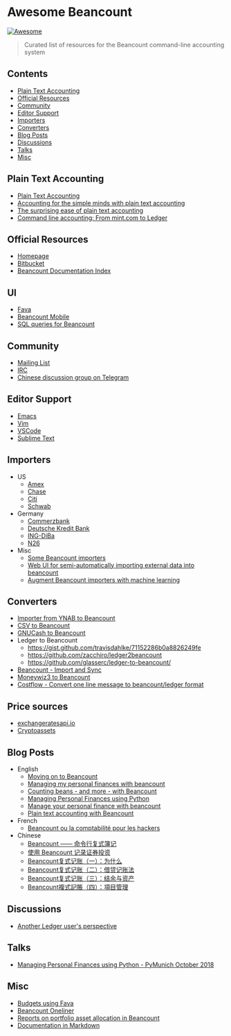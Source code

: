 # Awesome Beancount

[![Awesome](https://awesome.re/badge.svg)](https://awesome.re)

> Curated list of resources for the Beancount command-line accounting system

## Contents

- [Plain Text Accounting](#plain-text-accounting)
- [Official Resources](#official-resources)
- [Community](#community)
- [Editor Support](#editor-support)
- [Importers](#importers)
- [Converters](#converters)
- [Blog Posts](#blog-posts)
- [Discussions](#discussions)
- [Talks](#talks)
- [Misc](#misc)

## Plain Text Accounting

- [Plain Text Accounting](https://plaintextaccounting.org)
- [Accounting for the simple minds with plain text accounting](https://dustri.org/b/accounting-for-the-simple-minds-with-plain-text-accounting.html)
- [The surprising ease of plain text accounting](https://www.vincecima.com/2016/06/12/the-surprising-ease-of-plain-text-accounting.html)
- [Command line accounting: From mint.com to Ledger](https://muehe.org/posts/command-line-accounting/)

## Official Resources

- [Homepage](http://furius.ca/beancount)
- [Bitbucket](https://bitbucket.org/blais/beancount/)
- [Beancount Documentation Index](https://docs.google.com/document/d/1RaondTJCS_IUPBHFNdT8oqFKJjVJDsfsn6JEjBG04eA/edit)

## UI

- [Fava](https://beancount.github.io/fava/)
- [Beancount Mobile](https://github.com/xuhcc/beancount-mobile)
- [SQL queries for Beancount](http://aumayr.github.io/beancount-sql-queries/)

## Community

- [Mailing List](https://groups.google.com/forum/#!forum/beancount)
- [IRC](https://kiwiirc.com/nextclient/#ircs://irc.freenode.net/#beancount)
- [Chinese discussion group on Telegram](https://t.me/beancount_zh)

## Editor Support

- [Emacs](https://bitbucket.org/blais/beancount/src/default/editors/emacs/beancount.el)
- [Vim](https://github.com/nathangrigg/vim-beancount)
- [VSCode](https://marketplace.visualstudio.com/items?itemName=Lencerf.beancount)
- [Sublime Text](https://github.com/norseghost/sublime-beancount)

## Importers

- US
    - [Amex](https://gist.github.com/mterwill/7fdcc573dc1aa158648aacd4e33786e8#file-importers-amex-py)
    - [Chase](https://gist.github.com/mterwill/7fdcc573dc1aa158648aacd4e33786e8#file-importers-chase-py)
    - [Citi](https://gist.github.com/mterwill/7fdcc573dc1aa158648aacd4e33786e8#file-importers-citi-py)
    - [Schwab](https://gist.github.com/mterwill/7fdcc573dc1aa158648aacd4e33786e8#file-importers-schwab-py)
- Germany
    - [Commerzbank](https://github.com/siddhantgoel/beancount-commerzbank)
    - [Deutsche Kredit Bank](https://github.com/siddhantgoel/beancount-dkb)
    - [ING-DiBa](https://github.com/siddhantgoel/beancount-ing-diba)
    - [N26](https://github.com/siddhantgoel/beancount-n26)
- Misc
    - [Some Beancount importers](https://github.com/jamatute/beancount-importer)
    - [Web UI for semi-automatically importing external data into beancount](https://github.com/jbms/beancount-import)
    - [Augment Beancount importers with machine learning](https://github.com/beancount/smart_importer)

## Converters

- [Importer from YNAB to Beancount](https://github.com/hoostus/beancount-ynab)
- [CSV to Beancount](https://github.com/PaNaVTEC/csv2beancount)
- [GNUCash to Beancount](https://github.com/henriquebastos/gnucash-to-beancount/)
- Ledger to Beancount
    - <https://gist.github.com/travisdahlke/71152286b0a8826249fe>
    - <https://github.com/zacchiro/ledger2beancount>
    - <https://github.com/glasserc/ledger-to-beancount/>
- [Beancount - Import and Sync](https://gitlab.com/alex_ford/beancount-ins)
- [Moneywiz3 to Beancount](https://github.com/zhangzhishan/beancount_importer)
- [Costflow - Convert one line message to beancount/ledger format](https://docs.costflow.io)

## Price sources

- [exchangeratesapi.io](https://github.com/xuhcc/beancount-exchangerates)
- [Cryptoassets](https://github.com/xuhcc/beancount-cryptoassets)

## Blog Posts

- English
    - [Moving on to Beancount](https://bloerg.net/2018/05/14/moving-on-to-beancount.html)
    - [Managing my personal finances with beancount](https://alexjj.com/blog/2016/managing-my-personal-finances-with-beancount/)
    - [Counting beans - and more - with Beancount](https://lwn.net/Articles/751874/)
    - [Managing Personal Finances using Python](https://sgoel.org/posts/managing-personal-finances-using-python/)
    - [Manage your personal finance with beancount](https://panavtec.me/manage-personal-finance-beancount)
    - [Plain text accounting with Beancount](https://www.jorgee.net/blog/2017-06-16/)
- French
    - [Beancount ou la comptabilité pour les hackers](https://cyril.deguet.com/fr/2015/09/03/beancount-comptabilite-pour-hackers/)
- Chinese
    - [Beancount —— 命令行复式簿记](https://wzyboy.im/post/1063.html)
    - [使用 Beancount 记录证券投资](https://wzyboy.im/post/1317.html)
    - [Beancount复式记账（一）：为什么](https://www.byvoid.com/zhs/blog/beancount-bookkeeping-1)
    - [Beancount复式记账（二）：借贷记账法](https://www.byvoid.com/zhs/blog/beancount-bookkeeping-2)
    - [Beancount复式记账（三）：结余与资产](https://www.byvoid.com/zhs/blog/beancount-bookkeeping-3)
    - [Beancount複式記賬（四）：項目管理](https://www.byvoid.com/zht/blog/beancount-bookkeeping-4)

## Discussions

- [Another Ledger user's perspective](https://groups.google.com/forum/#!msg/beancount/QV4qgpFbtJ8/9fSgMw-XGC8J)

## Talks

- [Managing Personal Finances using Python - PyMunich October 2018](https://speakerdeck.com/siddhantgoel/managing-personal-finances-using-python)

## Misc

- [Budgets using Fava](https://fava.pythonanywhere.com/example-beancount-file/help/budgets/)
- [Beancount Oneliner](https://pythonhosted.org/beancount-oneliner/)
- [Reports on portfolio asset allocation in Beancount](https://github.com/ghislainbourgeois/beancount_portfolio_allocation/)
- [Documentation in Markdown](https://github.com/xuhcc/beancount-docs)
